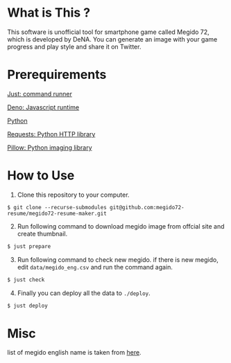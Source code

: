 # What is This ?
This software is unofficial tool for smartphone game called Megido 72, which is developed by DeNA.
You can generate an image with your game progress and play style and share it on Twitter.

# Prerequirements

[Just: command runner](https://github.com/casey/just)

[Deno: Javascript runtime](https://deno.land/)

[Python](https://www.python.org/)

[Requests: Python HTTP library](https://pypi.org/project/requests/)

[Pillow: Python imaging library](https://pypi.org/project/Pillow/)

# How to Use

1. Clone this repository to your computer.

```
$ git clone --recurse-submodules git@github.com:megido72-resume/megido72-resume-maker.git
```

2. Run following command to download megido image from offcial site and create thumbnail.

```bash
$ just prepare
```

3. Run following command to check new megido. if there is new megido, edit `data/megido_eng.csv` and run the command again.

```bash
$ just check
```


4. Finally you can deploy all the data to `./deploy`.
```bash
$ just deploy
```

# Misc

list of megido english name is taken from [here](https://docs.google.com/spreadsheets/d/1obGyQKdrTsxaOAe6sCNOIfvT8TA_apZ6c_o78pvUOB8/edit#gid=0).
